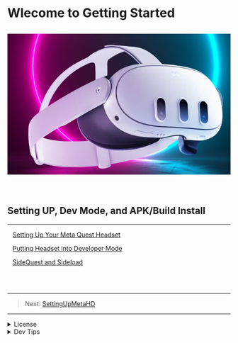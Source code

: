 # Wlecome to Getting Started
![Meta3HD.png](Meta3HD.png)
---

<br>


## Setting UP, Dev Mode, and APK/Build Install
---
<!-- TOC -->

<kbd></kbd> &nbsp;&nbsp; [Setting Up Your Meta Quest Headset](SettingUpMetaHD/SettingUpMedaHD.md)<br>

<kbd></kbd> &nbsp;&nbsp; [Putting Headset into Developer Mode](SettingUpMetaHD/DevMode/DevMode.md) <br>

<kbd></kbd> &nbsp;&nbsp; [SideQuest and Sideload](SettingUpMetaHD/DevMode/SideQL/SideQL.md) <br>

<!-- TOC -->
<br>
<br>

---
>Next: [SettingUpMetaHD](SettingUpMetaHD/SettingUpMedaHD.md)

---
<!-- LICENSE -->
</details>
<details><summary>License</summary>
Distributed under the MIT License. See `LICENSE` for more information: [link](LICENSE).
</details>

</details>
<details><summary>Dev Tips</summary>
Marc Aubanel gave me base template.
</details>


